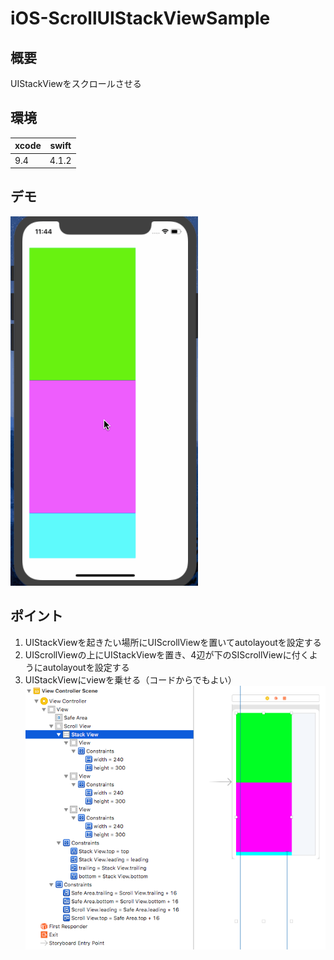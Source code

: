 # iOS-ScrollUIStackViewSample

## 概要
UIStackViewをスクロールさせる

## 環境
| xcode | swift |
| --- | --- |
| 9.4 | 4.1.2 |

## デモ
![demo](https://raw.githubusercontent.com/shiishik/iOS-ScrollUIStackViewSample/master/demo.gif)

## ポイント
1. UIStackViewを起きたい場所にUIScrollViewを置いてautolayoutを設定する
2. UIScrollViewの上にUIStackViewを置き、4辺が下のSIScrollViewに付くようにautolayoutを設定する
3. UIStackViewにviewを乗せる（コードからでもよい）
![captcha](https://raw.githubusercontent.com/shiishik/iOS-ScrollUIStackViewSample/master/captcha.png)
